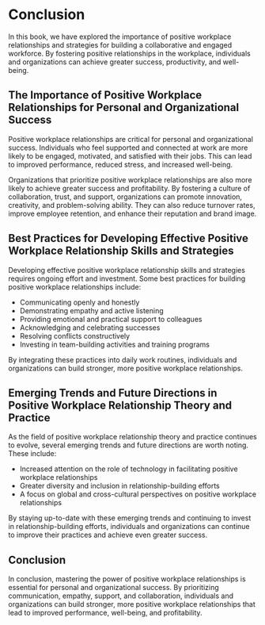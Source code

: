 # Conclusion

In this book, we have explored the importance of positive workplace relationships and strategies for building a collaborative and engaged workforce. By fostering positive relationships in the workplace, individuals and organizations can achieve greater success, productivity, and well-being.

The Importance of Positive Workplace Relationships for Personal and Organizational Success
------------------------------------------------------------------------------------------

Positive workplace relationships are critical for personal and organizational success. Individuals who feel supported and connected at work are more likely to be engaged, motivated, and satisfied with their jobs. This can lead to improved performance, reduced stress, and increased well-being.

Organizations that prioritize positive workplace relationships are also more likely to achieve greater success and profitability. By fostering a culture of collaboration, trust, and support, organizations can promote innovation, creativity, and problem-solving ability. They can also reduce turnover rates, improve employee retention, and enhance their reputation and brand image.

Best Practices for Developing Effective Positive Workplace Relationship Skills and Strategies
---------------------------------------------------------------------------------------------

Developing effective positive workplace relationship skills and strategies requires ongoing effort and investment. Some best practices for building positive workplace relationships include:

* Communicating openly and honestly
* Demonstrating empathy and active listening
* Providing emotional and practical support to colleagues
* Acknowledging and celebrating successes
* Resolving conflicts constructively
* Investing in team-building activities and training programs

By integrating these practices into daily work routines, individuals and organizations can build stronger, more positive workplace relationships.

Emerging Trends and Future Directions in Positive Workplace Relationship Theory and Practice
--------------------------------------------------------------------------------------------

As the field of positive workplace relationship theory and practice continues to evolve, several emerging trends and future directions are worth noting. These include:

* Increased attention on the role of technology in facilitating positive workplace relationships
* Greater diversity and inclusion in relationship-building efforts
* A focus on global and cross-cultural perspectives on positive workplace relationships

By staying up-to-date with these emerging trends and continuing to invest in relationship-building efforts, individuals and organizations can continue to improve their practices and achieve even greater success.

Conclusion
----------

In conclusion, mastering the power of positive workplace relationships is essential for personal and organizational success. By prioritizing communication, empathy, support, and collaboration, individuals and organizations can build stronger, more positive workplace relationships that lead to improved performance, well-being, and profitability.